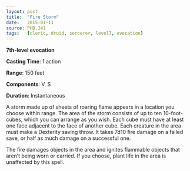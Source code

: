 ```yaml
---
layout: post
title:  "Fire Storm"
date:   2015-01-11
source: PHB.241
tags:   [cleric, druid, sorcerer, level7, evocation]
---
```


**7th-level evocation**

**Casting Time**: 1 action

**Range**: 150 feet

**Components**: V, S

**Duration**: Instantaneous

A storm made up of sheets of roaring flame appears in a location you choose within range. The area of the storm consists of up to ten 10-foot-cubes, which you can arrange as you wish. Each cube must have at least one face adjacent to the face of another cube. Each creature in the area must make a Dexterity saving throw. It takes 7d10 fire damage on a failed save, or half as much damage on a successful one.

The fire damages objects in the area and ignites flammable objects that aren’t being worn or carried. If you choose, plant life in the area is unaffected by this spell.
